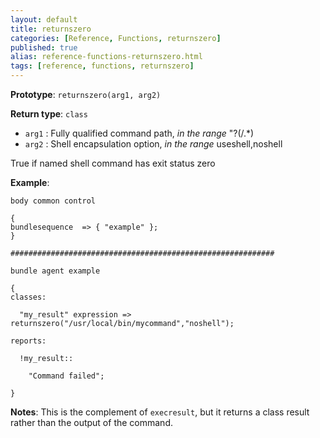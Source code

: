 ```yaml
---
layout: default
title: returnszero
categories: [Reference, Functions, returnszero]
published: true
alias: reference-functions-returnszero.html
tags: [reference, functions, returnszero]
---
```


**Prototype**: `returnszero(arg1, arg2)`

**Return type**: `class`

* `arg1` : Fully qualified command path, *in the range* "?(/.\*)
* `arg2` : Shell encapsulation option, *in the range* useshell,noshell   

True if named shell command has exit status zero

**Example**:

```cf3
body common control

{
bundlesequence  => { "example" };
}

###########################################################

bundle agent example

{     
classes:

  "my_result" expression => returnszero("/usr/local/bin/mycommand","noshell");

reports:

  !my_result::

    "Command failed";

}
```

**Notes**:
This is the complement of `execresult`, but it returns a class result
rather than the output of the command.
